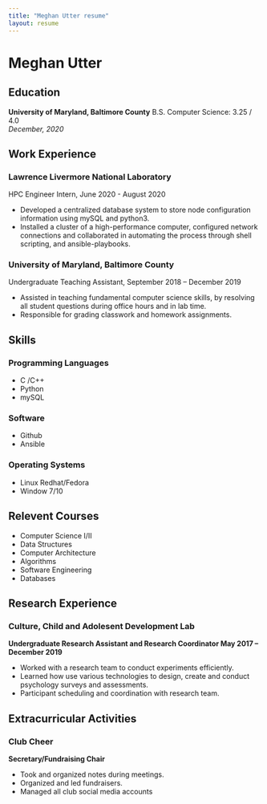 ```yaml
--- 
title: "Meghan Utter resume"
layout: resume
---
```

# Meghan Utter



## Education
 **University of Maryland, Baltimore County**
  B.S. Computer Science: 3.25 / 4.0     
  *December, 2020*    
## Work Experience 

### Lawrence Livermore National Laboratory 
HPC Engineer Intern, June 2020 - August 2020  
  - Developed a centralized database system to store node configuration information using mySQL and python3.
  - Installed a cluster of a high-performance computer, configured network connections and collaborated in automating the process through shell scripting, and ansible-playbooks.
  
### University of Maryland, Baltimore County
Undergraduate Teaching Assistant, September 2018 – December 2019
  - Assisted in teaching fundamental computer science skills, by resolving all student questions during office hours and in lab time. 
  -	Responsible for grading classwork and homework assignments. 

## Skills
### Programming Languages
-  C /C++   
-  Python  
-  mySQL
### Software 
- Github
- Ansible
### Operating Systems
- Linux Redhat/Fedora
- Window 7/10
## Relevent Courses
- Computer Science I/II
- Data Structures
- Computer Architecture 
- Algorithms
- Software Engineering
- Databases

## Research Experience 
### Culture, Child and Adolesent Development Lab
**Undergraduate Research Assistant and Research Coordinator May 2017 – December 2019**
- Worked with a research team to conduct experiments efficiently.
- Learned how use various technologies to design, create and conduct psychology surveys and assessments.
- Participant scheduling and coordination with research team.

## Extracurricular Activities
### Club Cheer
**Secretary/Fundraising Chair**
- Took and organized notes during meetings. 
- Organized and led fundraisers. 
- Managed all club social media accounts
 
